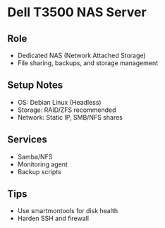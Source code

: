 # Dell T3500 NAS Server

## Role
- Dedicated NAS (Network Attached Storage)
- File sharing, backups, and storage management

## Setup Notes
- OS: Debian Linux (Headless)
- Storage: RAID/ZFS recommended
- Network: Static IP, SMB/NFS shares

## Services
- Samba/NFS
- Monitoring agent
- Backup scripts

## Tips
- Use smartmontools for disk health
- Harden SSH and firewall
